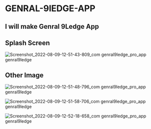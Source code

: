 # GENRAL-9lEDGE-APP

<h2>I will make Genral 9Ledge App</h2>


<h2>Splash Screen</h2>

![Screenshot_2022-08-09-12-51-43-809_com genral9ledge_pro_app genral9ledge](https://user-images.githubusercontent.com/87810387/183589742-0880e5a0-16f3-4558-8671-06f2dc39259a.jpg)

<h2>Other Image</h2>

![Screenshot_2022-08-09-12-51-48-796_com genral9ledge_pro_app genral9ledge](https://user-images.githubusercontent.com/87810387/183590781-32ed9e53-0dc7-47fe-84ab-5fb80ea3df05.jpg)

![Screenshot_2022-08-09-12-51-58-706_com genral9ledge_pro_app genral9ledge](https://user-images.githubusercontent.com/87810387/183591013-94642f90-5c64-4b80-bca9-7f742bf01750.jpg)

![Screenshot_2022-08-09-12-52-18-658_com genral9ledge_pro_app genral9ledge](https://user-images.githubusercontent.com/87810387/183591126-0b5671a6-ca30-462a-b553-1f78679de197.jpg)
